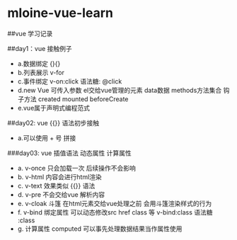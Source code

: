 # mloine-vue-learn
##vue 学习记录

##day1：vue 接触例子 
+ a.数据绑定 {}{}
+ b.列表展示 v-for
+ c.事件绑定 v-on:click  语法糖: @click
+ d.new Vue 可传入参数 el交给vue管理的元素 data数据 methods方法集合 钩子方法 created mounted beforeCreate
+ e.vue属于声明式编程范式 

##day02: vue {{}} 语法初步接触
+ a.可以使用 + 号 拼接

###day03: vue 插值语法  动态属性  计算属性
+ a. v-once 只会加载一次 后续操作不会影响
+ b. v-html 内容会进行html渲染
+ c. v-text 效果类似 {{}} 语法
+ d. v-pre  不会交给vue 解析内容
+ e. v-cloak 斗篷 在html元素交给vue处理之前 会用斗篷渲染样式的行为
+ f. v-bind 绑定属性  可以动态修改src href class 等    v-bind:class 语法糖 :class 
+ g. 计算属性 computed 可以事先处理数据结果当作属性使用